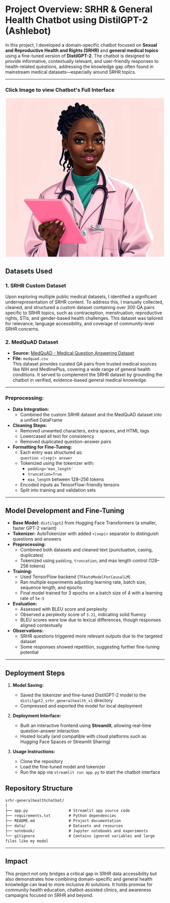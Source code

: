 #  Project Overview: SRHR & General Health Chatbot using DistilGPT-2 (Ashlebot)

In this project, I developed a domain-specific chatbot focused on **Sexual and Reproductive Health and Rights (SRHR)** and **general medical topics** using a fine-tuned version of **DistilGPT-2**. The chatbot is designed to provide informative, contextually relevant, and user-friendly responses to health-related questions, addressing the knowledge gap often found in mainstream medical datasets—especially around SRHR topics.

---
### Click Image to view Chatbot's Full Interface

<p align="center">
  <a href="https://youtu.be/gGY2CUTfuis">
    <img src="./images/ashlebot.jpg" alt="AshleMedBot Demo" width="500">
  </a>
</p>

## Datasets Used

### 1. SRHR Custom Dataset
Upon exploring multiple public medical datasets, I identified a significant underrepresentation of SRHR content. To address this, I manually collected, cleaned, and structured a custom dataset containing over 300 QA pairs specific to SRHR topics, such as contraception, menstruation, reproductive rights, STIs, and gender-based health challenges. This dataset was tailored for relevance, language accessibility, and coverage of community-level SRHR concerns.

### 2. MedQuAD Dataset
- **Source:** [MedQuAD - Medical Question Answering Dataset](https://www.kaggle.com/datasets/pythonafroz/medquad-medical-question-answer-for-ai-research)
- **File:** `medquad.csv`  
This dataset provides curated QA pairs from trusted medical sources like NIH and MedlinePlus, covering a wide range of general health conditions. It served to complement the SRHR dataset by grounding the chatbot in verified, evidence-based general medical knowledge.

---
###  Preprocessing:

- **Data Integration:**
  - Combined the custom SRHR dataset and the MedQuAD dataset into a unified DataFrame
- **Cleaning Steps:**
  - Removed unwanted characters, extra spaces, and HTML tags
  - Lowercased all text for consistency
  - Removed duplicated question-answer pairs
- **Formatting for Fine-Tuning:**
  - Each entry was structured as:  
    `question <|sep|> answer`
  - Tokenized using the tokenizer with:
    - `padding='max_length'`
    - `truncation=True`
    - `max_length` between 128–256 tokens
  - Encoded inputs as TensorFlow-friendly tensors
  - Split into training and validation sets

---
##  Model Development and Fine-Tuning

- **Base Model:** `distilgpt2` from Hugging Face Transformers (a smaller, faster GPT-2 variant)
- **Tokenizer:** AutoTokenizer with added `<|sep|>` separator to distinguish questions and answers
- **Preprocessing:**
  - Combined both datasets and cleaned text (punctuation, casing, duplicates)
  - Tokenized using `padding`, `truncation`, and max length control (128–256 tokens)
- **Training:**
  - Used TensorFlow backend (`TFAutoModelForCausalLM`)
  - Ran multiple experiments adjusting learning rate, batch size, sequence length, and epochs
  - Final model trained for 3 epochs on a batch size of 4 with a learning rate of `5e-5`
- **Evaluation:**
  - Assessed with BLEU score and perplexity
  - Observed a perplexity score of `3.21`, indicating solid fluency
  - BLEU scores were low due to lexical differences, though responses aligned contextually
- **Observations:**
  - SRHR questions triggered more relevant outputs due to the targeted dataset
  - Some responses showed repetition, suggesting further fine-tuning potential

---

##  Deployment Steps

1. **Model Saving:**
   - Saved the tokenizer and fine-tuned DistilGPT-2 model to the `distilgpt2_srhr_generalhealth_v1` directory
   - Compressed and exported the model for local deployment

2. **Deployment Interface:**
   - Built an interactive frontend using **Streamlit**, allowing real-time question-answer interaction
   - Hosted locally (and compatible with cloud platforms such as Hugging Face Spaces or Streamlit Sharing)



3. **Usage Instructions:**
   - Clone the repository
   - Load the fine-tuned model and tokenizer
   - Run the app via `streamlit run app.py` to start the chatbot interface

 
## Repository Structure

```
srhr-generalhealthchatbot/
│
├── app.py                  # Streamlit app source code
├── requirements.txt        # Python dependencies
├── README.md               # Project documentation
├── data/                   # Datasets and resources
├── notebook/               # Jupyter notebooks and experiments
└── gitignore               # Contains ignored variables and large files like my model 
```
---

## Impact

This project not only bridges a critical gap in SRHR data accessibility but also demonstrates how combining domain-specific and general health knowledge can lead to more inclusive AI solutions. It holds promise for community health education, chatbot-assisted clinics, and awareness campaigns focused on SRHR and beyond.
